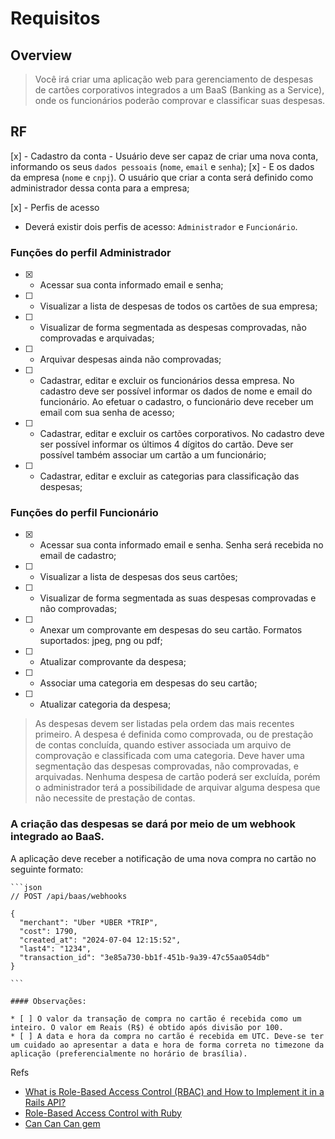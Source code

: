 # Requisitos

## Overview

> Você irá criar uma aplicação web para gerenciamento de despesas de cartões corporativos integrados a um BaaS (Banking as a Service), onde os funcionários poderão comprovar e classificar suas despesas.

## RF

  [x] - Cadastro da conta
    - Usuário deve ser capaz de criar uma nova conta, informando os seus `dados pessoais` (``nome``, ``email`` e ``senha``);
  [x] - E os dados da empresa (``nome`` e ``cnpj``). O usuário que criar a conta será definido como administrador dessa conta para a empresa;

  [x] - Perfis de acesso
  - Deverá existir dois perfis de acesso: `Administrador` e `Funcionário`.

  ### Funções do perfil Administrador

  * [x] - Acessar sua conta informado email e senha;
  * [ ] - Visualizar a lista de despesas de todos os cartões de sua empresa;
  * [ ] - Visualizar de forma segmentada as despesas comprovadas, não comprovadas e arquivadas;
  * [ ] - Arquivar despesas ainda não comprovadas;
  * [ ] - Cadastrar, editar e excluir os funcionários dessa empresa. No cadastro deve ser possível informar os dados de nome e email do funcionário. Ao efetuar o cadastro, o funcionário deve receber um email com sua senha de acesso;
  * [ ] - Cadastrar, editar e excluir os cartões corporativos. No cadastro deve ser possível informar os últimos 4 dígitos do cartão. Deve ser possível também associar um cartão a um funcionário;
  * [ ] - Cadastrar, editar e excluir as categorias para classificação das despesas;

  ### Funções do perfil Funcionário

  * [x] - Acessar sua conta informado email e senha. Senha será recebida no email de cadastro;
  * [ ] - Visualizar a lista de despesas dos seus cartões;
  * [ ] - Visualizar de forma segmentada as suas despesas comprovadas e não comprovadas;
  * [ ] - Anexar um comprovante em despesas do seu cartão. Formatos suportados: jpeg, png ou pdf;
  * [ ] - Atualizar comprovante da despesa;
  * [ ] - Associar uma categoria em despesas do seu cartão;
  * [ ] - Atualizar categoria da despesa;

  > As despesas devem ser listadas pela ordem das mais recentes primeiro. A despesa é definida como comprovada, ou de prestação de contas concluída, quando estiver associada um arquivo de comprovação e classificada com uma categoria. Deve haver uma segmentação das despesas comprovadas, não comprovadas, e arquivadas. Nenhuma despesa de cartão poderá ser excluída, porém o administrador terá a possibilidade de arquivar alguma despesa que não necessite de prestação de contas.

   ### A criação das despesas se dará por meio de um webhook integrado ao BaaS.
   A aplicação deve receber a notificação de uma nova compra no cartão no seguinte formato:


    ```json
    // POST /api/baas/webhooks

    {
      "merchant": "Uber *UBER *TRIP",
      "cost": 1790,
      "created_at": "2024-07-04 12:15:52",
      "last4": "1234",
      "transaction_id": "3e85a730-bb1f-451b-9a39-47c55aa054db"
    }

    ```

    #### Observações:

    * [ ] O valor da transação de compra no cartão é recebida como um inteiro. O valor em Reais (R$) é obtido após divisão por 100.
    * [ ] A data e hora da compra no cartão é recebida em UTC. Deve-se ter um cuidado ao apresentar a data e hora de forma correta no timezone da aplicação (preferencialmente no horário de brasília).


Refs
 * [What is Role-Based Access Control (RBAC) and How to Implement it in a Rails API? ](https://auth0.com/blog/what-is-rbac-and-how-to-implement-it-rails-api/)
 * [Role-Based Access Control with Ruby](https://medium.com/@vitalismutwiri/role-based-access-control-with-ruby-e103d45d9df5)
 * [Can Can Can gem](https://github.com/CanCanCommunity/cancancan)
